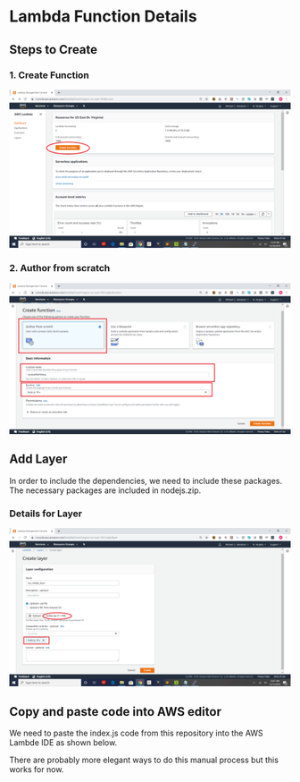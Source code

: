 # Lambda Function Details

## Steps to Create
### 1. Create Function

![Create Lambda](/images/lambda-create-function.png)

### 2. Author from scratch
![Lambda Function Details](/images/lambda-create-function-details.png)

## Add Layer
In order to include the dependencies, we need to include these packages. The necessary packages are included in nodejs.zip.

### Details for Layer
![Lambda Layer Details](/images/lambda-layer-details.png)

## Copy and paste code into AWS editor
We need to paste the index.js code from this repository into the AWS Lambde IDE as shown below.

There are probably more elegant ways to do this manual process but this works for now.
